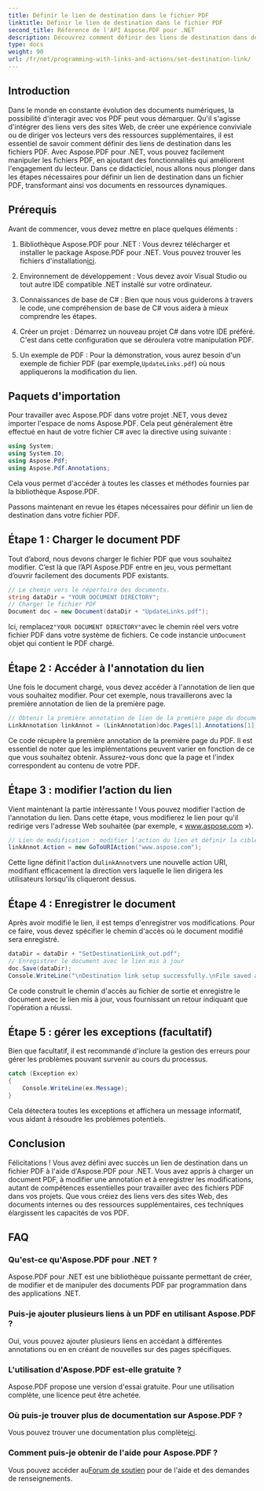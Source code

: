 ```yaml
---
title: Définir le lien de destination dans le fichier PDF
linktitle: Définir le lien de destination dans le fichier PDF
second_title: Référence de l'API Aspose.PDF pour .NET
description: Découvrez comment définir des liens de destination dans des fichiers PDF avec Aspose.PDF pour .NET. Un guide étape par étape pour améliorer l'interactivité de vos PDF.
type: docs
weight: 90
url: /fr/net/programming-with-links-and-actions/set-destination-link/
---
```

## Introduction

Dans le monde en constante évolution des documents numériques, la possibilité d'interagir avec vos PDF peut vous démarquer. Qu'il s'agisse d'intégrer des liens vers des sites Web, de créer une expérience conviviale ou de diriger vos lecteurs vers des ressources supplémentaires, il est essentiel de savoir comment définir des liens de destination dans les fichiers PDF. Avec Aspose.PDF pour .NET, vous pouvez facilement manipuler les fichiers PDF, en ajoutant des fonctionnalités qui améliorent l'engagement du lecteur. Dans ce didacticiel, nous allons nous plonger dans les étapes nécessaires pour définir un lien de destination dans un fichier PDF, transformant ainsi vos documents en ressources dynamiques.

## Prérequis

Avant de commencer, vous devez mettre en place quelques éléments :

1. Bibliothèque Aspose.PDF pour .NET :
    Vous devrez télécharger et installer le package Aspose.PDF pour .NET. Vous pouvez trouver les fichiers d'installation[ici](https://releases.aspose.com/pdf/net/).

2. Environnement de développement :
   Vous devez avoir Visual Studio ou tout autre IDE compatible .NET installé sur votre ordinateur.

3. Connaissances de base de C# :
   Bien que nous vous guiderons à travers le code, une compréhension de base de C# vous aidera à mieux comprendre les étapes.

4. Créer un projet :
   Démarrez un nouveau projet C# dans votre IDE préféré. C'est dans cette configuration que se déroulera votre manipulation PDF.

5. Un exemple de PDF :
    Pour la démonstration, vous aurez besoin d'un exemple de fichier PDF (par exemple,`UpdateLinks.pdf`) où nous appliquerons la modification du lien.

## Paquets d'importation

Pour travailler avec Aspose.PDF dans votre projet .NET, vous devez importer l'espace de noms Aspose.PDF. Cela peut généralement être effectué en haut de votre fichier C# avec la directive using suivante :

```csharp
using System;
using System.IO;
using Aspose.Pdf;
using Aspose.Pdf.Annotations;
```

Cela vous permet d'accéder à toutes les classes et méthodes fournies par la bibliothèque Aspose.PDF.

Passons maintenant en revue les étapes nécessaires pour définir un lien de destination dans votre fichier PDF.

## Étape 1 : Charger le document PDF

Tout d’abord, nous devons charger le fichier PDF que vous souhaitez modifier. C’est là que l’API Aspose.PDF entre en jeu, vous permettant d’ouvrir facilement des documents PDF existants.

```csharp
// Le chemin vers le répertoire des documents.
string dataDir = "YOUR DOCUMENT DIRECTORY";
// Charger le fichier PDF
Document doc = new Document(dataDir + "UpdateLinks.pdf");
```

 Ici, remplacez`"YOUR DOCUMENT DIRECTORY"`avec le chemin réel vers votre fichier PDF dans votre système de fichiers. Ce code instancie un`Document` objet qui contient le PDF chargé.

## Étape 2 : Accéder à l'annotation du lien

Une fois le document chargé, vous devez accéder à l'annotation de lien que vous souhaitez modifier. Pour cet exemple, nous travaillerons avec la première annotation de lien de la première page.

```csharp
// Obtenir la première annotation de lien de la première page du document
LinkAnnotation linkAnnot = (LinkAnnotation)doc.Pages[1].Annotations[1];
```

Ce code récupère la première annotation de la première page du PDF. Il est essentiel de noter que les implémentations peuvent varier en fonction de ce que vous souhaitez obtenir. Assurez-vous donc que la page et l'index correspondent au contenu de votre PDF.

## Étape 3 : modifier l’action du lien

Vient maintenant la partie intéressante ! Vous pouvez modifier l'action de l'annotation du lien. Dans cette étape, vous modifierez le lien pour qu'il redirige vers l'adresse Web souhaitée (par exemple, « www.aspose.com »).

```csharp
// Lien de modification : modifier l'action du lien et définir la cible comme adresse Web
linkAnnot.Action = new GoToURIAction("www.aspose.com");
```

 Cette ligne définit l'action du`linkAnnot`vers une nouvelle action URI, modifiant efficacement la direction vers laquelle le lien dirigera les utilisateurs lorsqu'ils cliqueront dessus.

## Étape 4 : Enregistrer le document

Après avoir modifié le lien, il est temps d'enregistrer vos modifications. Pour ce faire, vous devez spécifier le chemin d'accès où le document modifié sera enregistré.

```csharp
dataDir = dataDir + "SetDestinationLink_out.pdf";
// Enregistrer le document avec le lien mis à jour
doc.Save(dataDir);
Console.WriteLine("\nDestination link setup successfully.\nFile saved at " + dataDir);
```

Ce code construit le chemin d'accès au fichier de sortie et enregistre le document avec le lien mis à jour, vous fournissant un retour indiquant que l'opération a réussi.

## Étape 5 : gérer les exceptions (facultatif)

Bien que facultatif, il est recommandé d'inclure la gestion des erreurs pour gérer les problèmes pouvant survenir au cours du processus.

```csharp
catch (Exception ex)
{
    Console.WriteLine(ex.Message);
}
```

Cela détectera toutes les exceptions et affichera un message informatif, vous aidant à résoudre les problèmes potentiels.

## Conclusion

Félicitations ! Vous avez défini avec succès un lien de destination dans un fichier PDF à l'aide d'Aspose.PDF pour .NET. Vous avez appris à charger un document PDF, à modifier une annotation et à enregistrer les modifications, autant de compétences essentielles pour travailler avec des fichiers PDF dans vos projets. Que vous créiez des liens vers des sites Web, des documents internes ou des ressources supplémentaires, ces techniques élargissent les capacités de vos PDF.

## FAQ

### Qu'est-ce qu'Aspose.PDF pour .NET ?
Aspose.PDF pour .NET est une bibliothèque puissante permettant de créer, de modifier et de manipuler des documents PDF par programmation dans des applications .NET.

### Puis-je ajouter plusieurs liens à un PDF en utilisant Aspose.PDF ?
Oui, vous pouvez ajouter plusieurs liens en accédant à différentes annotations ou en en créant de nouvelles sur des pages spécifiques.

### L'utilisation d'Aspose.PDF est-elle gratuite ?
Aspose.PDF propose une version d'essai gratuite. Pour une utilisation complète, une licence peut être achetée.

### Où puis-je trouver plus de documentation sur Aspose.PDF ?
 Vous pouvez trouver une documentation plus complète[ici](https://reference.aspose.com/pdf/net/).

### Comment puis-je obtenir de l'aide pour Aspose.PDF ?
 Vous pouvez accéder au[Forum de soutien](https://forum.aspose.com/c/pdf/10) pour de l'aide et des demandes de renseignements.